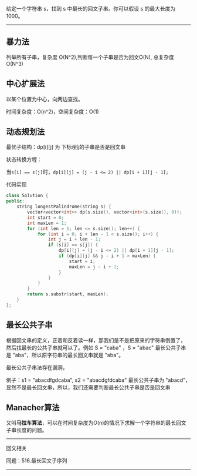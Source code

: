 给定一个字符串 s，找到 s 中最长的回文子串。你可以假设 s 的最大长度为 1000。

---

## 暴力法

列举所有子串，复杂度 O(N^2),判断每一个子串是否为回文O(N), 总复杂度O(N^3)

## 中心扩展法

以某个位置为中心，向两边查找。

时间复杂度：O(n^2)，空间复杂度：O(1)

## 动态规划法

最优子结构：dp[i][j] 为 下标i到j的子串是否是回文串

状态转换方程：

当`s[i] == s[j]`时，`dp[i][j] = (j - i <= 2) || dp[i + 1][j - 1];`

代码实现

```cpp
class Solution {
public:
    string longestPalindrome(string s) {
        vector<vector<int>> dp(s.size(), vector<int>(s.size(), 0));
        int start = 0;
        int maxLen = 1;
        for (int len = 1; len <= s.size(); len++) {
            for (int i = 0; i + len - 1 < s.size(); i++) {
                int j = i + len - 1;
                if (s[i] == s[j]) {
                    dp[i][j] = (j - i <= 2) || dp[i + 1][j - 1];
                    if (dp[i][j] && j - i + 1 > maxLen) {
                        start = i;
                        maxLen = j - i + 1;
                    }
                }
            }
        }
        return s.substr(start, maxLen);
    }
};
```

## 最长公共子串

根据回文串的定义，正着和反着读一样，那我们是不是把原来的字符串倒置了，
然后找最长的公共子串就可以了。例如 S = "caba" ，S = "abac"
最长公共子串是 "aba"，所以原字符串的最长回文串就是 "aba"。

最长公共子串法存在漏洞，

例子：s1 = "abacdfgdcaba", s2 = "abacdgfdcaba"
最长公共子串为 "abacd"，显然不是最长回文串，所以，我们还需要判断最长公共子串是否是回文串

## Manacher算法

又叫**马拉车算法**，可以在时间复杂度为O(n)的情况下求解一个字符串的最长回文子串长度的问题。

---

回文相关

同题：516.最长回文子序列

---
